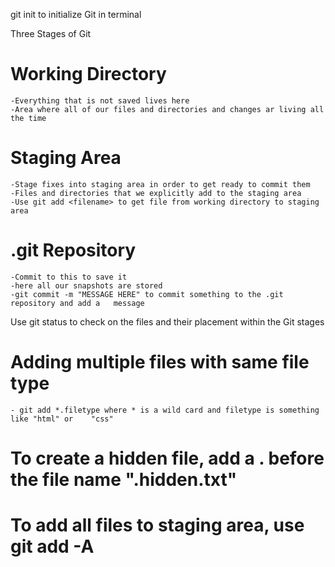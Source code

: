 git init to initialize Git in terminal

Three Stages of Git

# Working Directory
    -Everything that is not saved lives here
    -Area where all of our files and directories and changes ar living all the time

# Staging Area
    -Stage fixes into staging area in order to get ready to commit them
    -Files and directories that we explicitly add to the staging area
    -Use git add <filename> to get file from working directory to staging area

# .git Repository
    -Commit to this to save it
    -here all our snapshots are stored
    -git commit -m "MESSAGE HERE" to commit something to the .git repository and add a   message


Use git status to check on the files and their placement within the Git stages

# Adding multiple files with same file type
    - git add *.filetype where * is a wild card and filetype is something like "html" or    "css"

# To create a hidden file, add a . before the file name ".hidden.txt"

# To add all files to staging area, use git add -A
